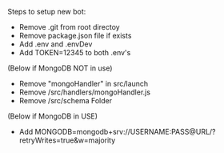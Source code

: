 Steps to setup new bot:
- Remove .git from root directoy
- Remove package.json file if exists
- Add .env and .envDev
- Add TOKEN=12345 to both .env's

(Below if MongoDB NOT in use)
- Remove "mongoHandler" in src/launch
- Remove /src/handlers/mongoHandler.js
- Remove /src/schema Folder

(Below if MongoDB in USE)
- Add MONGODB=mongodb+srv://USERNAME:PASS@URL/?retryWrites=true&w=majority